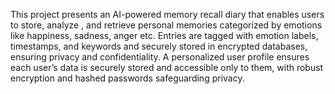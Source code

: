 This project presents an AI-powered memory recall diary that enables users to store, analyze , and retrieve personal memories categorized by emotions like happiness, sadness, anger etc.
Entries are tagged with emotion labels, timestamps, and keywords and securely stored in encrypted databases, ensuring privacy and confidentiality.
A personalized user profile ensures each user’s data is securely stored and accessible only to them, with robust encryption and hashed passwords safeguarding privacy. 
